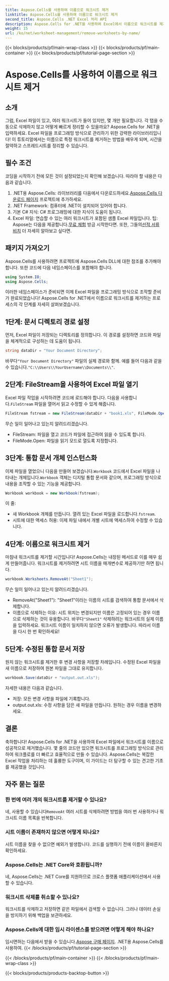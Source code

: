 ```yaml
---
title: Aspose.Cells를 사용하여 이름으로 워크시트 제거
linktitle: Aspose.Cells를 사용하여 이름으로 워크시트 제거
second_title: Aspose.Cells .NET Excel 처리 API
description: Aspose.Cells for .NET을 사용하여 Excel에서 이름으로 워크시트를 제거하는 단계를 마스터하세요. 이 자세하고 초보자 친화적인 가이드를 따라 작업을 간소화하세요.
weight: 15
url: /ko/net/worksheet-management/remove-worksheets-by-name/
---
```


{{< blocks/products/pf/main-wrap-class >}}
{{< blocks/products/pf/main-container >}}
{{< blocks/products/pf/tutorial-page-section >}}

# Aspose.Cells를 사용하여 이름으로 워크시트 제거

## 소개
그럼, Excel 파일이 있고, 여러 워크시트가 들어 있지만, 몇 개만 필요합니다. 각 탭을 수동으로 삭제하지 않고 어떻게 빠르게 정리할 수 있을까요? Aspose.Cells for .NET을 입력하세요. Excel 파일을 프로그래밍 방식으로 관리하기 위한 강력한 라이브러리입니다! 이 튜토리얼에서는 이름으로 특정 워크시트를 제거하는 방법을 배우게 되며, 시간을 절약하고 스프레드시트를 정리할 수 있습니다.
## 필수 조건
코딩을 시작하기 전에 모든 것이 설정되었는지 확인해 보겠습니다. 따라야 할 내용은 다음과 같습니다.
1.  .NET용 Aspose.Cells: 라이브러리를 다음에서 다운로드하세요.[Aspose.Cells 다운로드 페이지](https://releases.aspose.com/cells/net/) 프로젝트에 추가하세요.
2. .NET Framework: 컴퓨터에 .NET이 설치되어 있어야 합니다.
3. 기본 C# 지식: C# 프로그래밍에 대한 지식이 도움이 됩니다.
4. Excel 파일: 연습할 수 있는 여러 워크시트가 포함된 샘플 Excel 파일입니다.
 팁: Aspose는 다음을 제공합니다.[무료 체험](https://releases.aspose.com/) 방금 시작한다면. 또한, 그들의[선적 서류 비치](https://reference.aspose.com/cells/net/) 더 자세히 알아보고 싶다면.
## 패키지 가져오기
Aspose.Cells를 사용하려면 프로젝트에 Aspose.Cells DLL에 대한 참조를 추가해야 합니다. 또한 코드에 다음 네임스페이스를 포함해야 합니다.
```csharp
using System.IO;
using Aspose.Cells;
```
이러한 네임스페이스가 준비되면 이제 Excel 파일을 프로그래밍 방식으로 조작할 준비가 완료되었습니다!
Aspose.Cells for .NET에서 이름으로 워크시트를 제거하는 프로세스의 각 단계를 자세히 살펴보겠습니다.
## 1단계: 문서 디렉토리 경로 설정
먼저, Excel 파일이 저장되는 디렉토리를 정의합니다. 이 경로를 설정하면 코드와 파일을 체계적으로 구성하는 데 도움이 됩니다. 
```csharp
string dataDir = "Your Document Directory";
```
 바꾸다`"Your Document Directory"` 파일의 실제 경로와 함께. 예를 들어 다음과 같을 수 있습니다.`"C:\\Users\\YourUsername\\Documents\\"`.
## 2단계: FileStream을 사용하여 Excel 파일 열기
Excel 파일 작업을 시작하려면 코드에 로드해야 합니다. 다음을 사용합니다.`FileStream` 파일을 열어서 읽고 수정할 수 있게 해줍니다.
```csharp
FileStream fstream = new FileStream(dataDir + "book1.xls", FileMode.Open);
```
무슨 일이 일어나고 있는지 알려드리겠습니다.
- FileStream: 파일을 열고 코드가 파일에 접근하여 읽을 수 있도록 합니다.
- FileMode.Open: 파일을 읽기 모드로 열도록 지정합니다.
## 3단계: 통합 문서 개체 인스턴스화
 이제 파일을 열었으니 다음을 만들어 보겠습니다.`Workbook` 코드에서 Excel 파일을 나타내는 개체입니다.`Workbook` 객체는 디지털 통합 문서와 같으며, 프로그래밍 방식으로 내용을 조작할 수 있는 기능을 제공합니다.
```csharp
Workbook workbook = new Workbook(fstream);
```
이 줄:
-  새 Workbook 개체를 만듭니다. 열려 있는 Excel 파일을 로드합니다.`fstream`.
- 시트에 대한 액세스 허용: 이제 파일 내에서 개별 시트에 액세스하여 수정할 수 있습니다.
## 4단계: 이름으로 워크시트 제거
마침내 워크시트를 제거할 시간입니다! Aspose.Cells는 내장된 메서드로 이를 매우 쉽게 만들어줍니다. 워크시트를 제거하려면 시트 이름을 매개변수로 제공하기만 하면 됩니다.
```csharp
workbook.Worksheets.RemoveAt("Sheet1");
```
무슨 일이 일어나고 있는지 알려드리겠습니다.
- RemoveAt("Sheet1"): "Sheet1"이라는 이름의 시트를 검색하여 통합 문서에서 삭제합니다.
- 이름으로 삭제하는 이유: 시트 위치는 변경되지만 이름은 고정되어 있는 경우 이름으로 삭제하는 것이 유용합니다.
 바꾸다`"Sheet1"` 삭제하려는 워크시트의 실제 이름을 입력하세요. 워크시트 이름이 일치하지 않으면 오류가 발생합니다. 따라서 이름을 다시 한 번 확인하세요!
## 5단계: 수정된 통합 문서 저장
원치 않는 워크시트를 제거한 후 변경 사항을 저장할 차례입니다. 수정된 Excel 파일을 새 이름으로 저장하여 원본 파일을 그대로 유지합니다.
```csharp
workbook.Save(dataDir + "output.out.xls");
```
자세한 내용은 다음과 같습니다.
- 저장: 모든 변경 사항을 파일에 기록합니다.
- output.out.xls: 수정 사항을 담은 새 파일을 만듭니다. 원하는 경우 이름을 변경하세요.
## 결론
축하합니다! Aspose.Cells for .NET을 사용하여 Excel 파일에서 워크시트를 이름으로 성공적으로 제거했습니다. 몇 줄의 코드만 있으면 워크시트를 프로그래밍 방식으로 관리하여 워크플로를 더 빠르고 효율적으로 만들 수 있습니다. Aspose.Cells는 복잡한 Excel 작업을 처리하는 데 훌륭한 도구이며, 이 가이드는 더 탐구할 수 있는 견고한 기초를 제공했을 것입니다.
## 자주 묻는 질문
### 한 번에 여러 개의 워크시트를 제거할 수 있나요?
 네, 사용할 수 있습니다`RemoveAt` 여러 시트를 삭제하려면 방법을 여러 번 사용하거나 워크시트 이름 목록을 반복합니다.
### 시트 이름이 존재하지 않으면 어떻게 되나요?
시트 이름을 찾을 수 없으면 예외가 발생합니다. 코드를 실행하기 전에 이름이 올바른지 확인하세요.
### Aspose.Cells는 .NET Core와 호환됩니까?
네, Aspose.Cells는 .NET Core를 지원하므로 크로스 플랫폼 애플리케이션에서 사용할 수 있습니다.
### 워크시트 삭제를 취소할 수 있나요?
워크시트를 삭제하고 저장하면 같은 파일에서 검색할 수 없습니다. 그러나 데이터 손실을 방지하기 위해 백업을 보관하세요.
### Aspose.Cells에 대한 임시 라이센스를 받으려면 어떻게 해야 하나요?
 임시면허는 다음에서 받을 수 있습니다.[Aspose 구매 페이지](https://purchase.aspose.com/temporary-license/).
.NET용 Aspose.Cells를 사용하여.
{{< /blocks/products/pf/tutorial-page-section >}}

{{< /blocks/products/pf/main-container >}}
{{< /blocks/products/pf/main-wrap-class >}}

{{< blocks/products/products-backtop-button >}}
